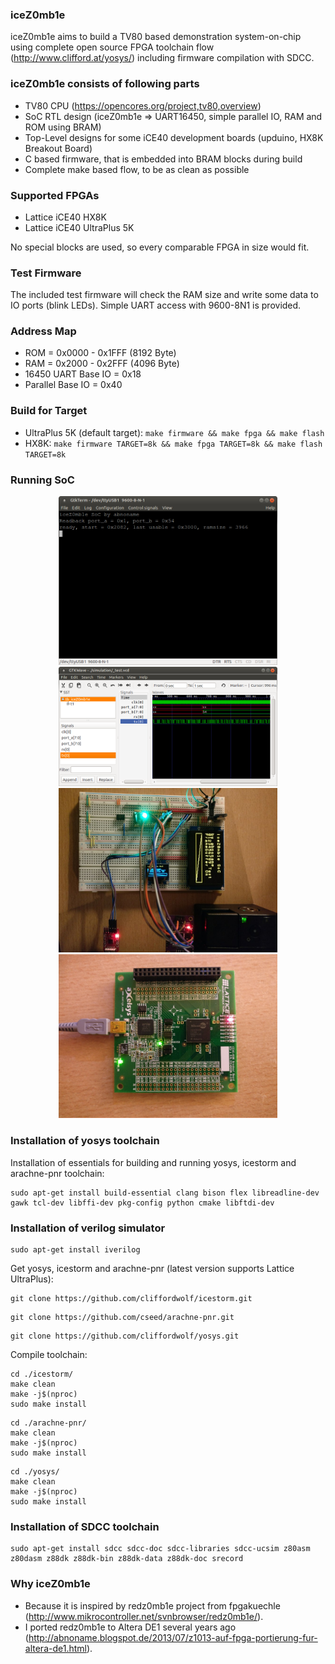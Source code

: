 ### iceZ0mb1e

iceZ0mb1e aims to build a TV80 based demonstration system-on-chip using complete open source FPGA toolchain flow (http://www.clifford.at/yosys/) including firmware compilation with SDCC.

### iceZ0mb1e consists of following parts
* TV80 CPU (https://opencores.org/project,tv80,overview)
* SoC RTL design (iceZ0mb1e => UART16450, simple parallel IO, RAM and ROM using BRAM)
* Top-Level designs for some iCE40 development boards (upduino, HX8K Breakout Board)
* C based firmware, that is embedded into BRAM blocks during build
* Complete make based flow, to be as clean as possible

### Supported FPGAs
* Lattice iCE40 HX8K
* Lattice iCE40 UltraPlus 5K

No special blocks are used, so every comparable FPGA in size would fit.

### Test Firmware
The included test firmware will check the RAM size and write some data to IO ports (blink LEDs). Simple UART access with 9600-8N1 is provided.

### Address Map
* ROM = 0x0000 - 0x1FFF (8192 Byte)
* RAM = 0x2000 - 0x2FFF (4096 Byte)
* 16450 UART Base IO = 0x18
* Parallel Base IO = 0x40

### Build for Target
* UltraPlus 5K (default target): ```make firmware && make fpga && make flash```
* HX8K: ```make firmware TARGET=8k && make fpga TARGET=8k && make flash TARGET=8k```

### Running SoC
<p align="center">
  <img src="https://raw.githubusercontent.com/abnoname/abnoname.github.io/master/img/iceZ0mb1e/Terminal.png" width="350"/>
  <img src="https://raw.githubusercontent.com/abnoname/abnoname.github.io/master/img/iceZ0mb1e/gtkwave.png" width="350"/>
  <img src="https://raw.githubusercontent.com/abnoname/abnoname.github.io/master/img/iceZ0mb1e/IMG_20180130_003658.jpg" width="350"/>
  <img src="https://raw.githubusercontent.com/abnoname/abnoname.github.io/master/img/iceZ0mb1e/IMG_20180130_003538.jpg" width="350"/>
</p>

### Installation of yosys toolchain
Installation of essentials for building and running yosys, icestorm and arachne-pnr toolchain:
```
sudo apt-get install build-essential clang bison flex libreadline-dev gawk tcl-dev libffi-dev pkg-config python cmake libftdi-dev
```
### Installation of verilog simulator
```
sudo apt-get install iverilog
```

Get yosys, icestorm and arachne-pnr (latest version supports Lattice UltraPlus):
```
git clone https://github.com/cliffordwolf/icestorm.git
```
```
git clone https://github.com/cseed/arachne-pnr.git
```
```
git clone https://github.com/cliffordwolf/yosys.git
```

Compile toolchain:
```
cd ./icestorm/
make clean
make -j$(nproc)
sudo make install
```
```
cd ./arachne-pnr/
make clean
make -j$(nproc)
sudo make install
```
```
cd ./yosys/
make clean
make -j$(nproc)
sudo make install
```

### Installation of SDCC toolchain
```
sudo apt-get install sdcc sdcc-doc sdcc-libraries sdcc-ucsim z80asm z80dasm z88dk z88dk-bin z88dk-data z88dk-doc srecord
```

### Why iceZ0mb1e
* Because it is inspired by redz0mb1e project from fpgakuechle (http://www.mikrocontroller.net/svnbrowser/redz0mb1e/).
* I ported redz0mb1e to Altera DE1 several years ago (http://abnoname.blogspot.de/2013/07/z1013-auf-fpga-portierung-fur-altera-de1.html).
